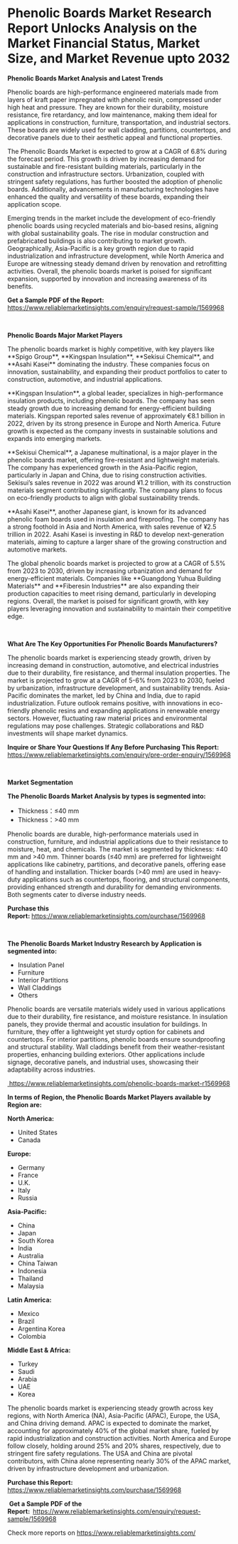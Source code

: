 <p><h1>Phenolic Boards Market Research Report Unlocks Analysis on the Market Financial Status, Market Size, and Market Revenue upto 2032</h1></p><p><strong>Phenolic Boards Market Analysis and Latest Trends</strong></p>
<p><p>Phenolic boards are high-performance engineered materials made from layers of kraft paper impregnated with phenolic resin, compressed under high heat and pressure. They are known for their durability, moisture resistance, fire retardancy, and low maintenance, making them ideal for applications in construction, furniture, transportation, and industrial sectors. These boards are widely used for wall cladding, partitions, countertops, and decorative panels due to their aesthetic appeal and functional properties.</p><p>The Phenolic Boards Market is expected to grow at a CAGR of 6.8% during the forecast period. This growth is driven by increasing demand for sustainable and fire-resistant building materials, particularly in the construction and infrastructure sectors. Urbanization, coupled with stringent safety regulations, has further boosted the adoption of phenolic boards. Additionally, advancements in manufacturing technologies have enhanced the quality and versatility of these boards, expanding their application scope.</p><p>Emerging trends in the market include the development of eco-friendly phenolic boards using recycled materials and bio-based resins, aligning with global sustainability goals. The rise in modular construction and prefabricated buildings is also contributing to market growth. Geographically, Asia-Pacific is a key growth region due to rapid industrialization and infrastructure development, while North America and Europe are witnessing steady demand driven by renovation and retrofitting activities. Overall, the phenolic boards market is poised for significant expansion, supported by innovation and increasing awareness of its benefits.</p></p>
<p><strong>Get a Sample PDF of the Report:&nbsp;</strong> <a href="https://www.reliablemarketinsights.com/enquiry/request-sample/1569968?utm_campaign=2138&utm_medium=2&utm_source=Github&utm_content=ia&utm_term=27012025&utm_id=phenolic-boards">https://www.reliablemarketinsights.com/enquiry/request-sample/1569968</a></p>
<p>&nbsp;</p>
<p><strong>Phenolic Boards Major Market Players</strong></p>
<p><p>The phenolic boards market is highly competitive, with key players like **Spigo Group**, **Kingspan Insulation**, **Sekisui Chemical**, and **Asahi Kasei** dominating the industry. These companies focus on innovation, sustainability, and expanding their product portfolios to cater to construction, automotive, and industrial applications.</p><p>**Kingspan Insulation**, a global leader, specializes in high-performance insulation products, including phenolic boards. The company has seen steady growth due to increasing demand for energy-efficient building materials. Kingspan reported sales revenue of approximately €8.1 billion in 2022, driven by its strong presence in Europe and North America. Future growth is expected as the company invests in sustainable solutions and expands into emerging markets.</p><p>**Sekisui Chemical**, a Japanese multinational, is a major player in the phenolic boards market, offering fire-resistant and lightweight materials. The company has experienced growth in the Asia-Pacific region, particularly in Japan and China, due to rising construction activities. Sekisui’s sales revenue in 2022 was around ¥1.2 trillion, with its construction materials segment contributing significantly. The company plans to focus on eco-friendly products to align with global sustainability trends.</p><p>**Asahi Kasei**, another Japanese giant, is known for its advanced phenolic foam boards used in insulation and fireproofing. The company has a strong foothold in Asia and North America, with sales revenue of ¥2.5 trillion in 2022. Asahi Kasei is investing in R&D to develop next-generation materials, aiming to capture a larger share of the growing construction and automotive markets.</p><p>The global phenolic boards market is projected to grow at a CAGR of 5.5% from 2023 to 2030, driven by increasing urbanization and demand for energy-efficient materials. Companies like **Guangdong Yuhua Building Materials** and **Fiberesin Industries** are also expanding their production capacities to meet rising demand, particularly in developing regions. Overall, the market is poised for significant growth, with key players leveraging innovation and sustainability to maintain their competitive edge.</p></p>
<p>&nbsp;</p>
<p><strong>What Are The Key Opportunities For Phenolic Boards Manufacturers?</strong></p>
<p><p>The phenolic boards market is experiencing steady growth, driven by increasing demand in construction, automotive, and electrical industries due to their durability, fire resistance, and thermal insulation properties. The market is projected to grow at a CAGR of 5-6% from 2023 to 2030, fueled by urbanization, infrastructure development, and sustainability trends. Asia-Pacific dominates the market, led by China and India, due to rapid industrialization. Future outlook remains positive, with innovations in eco-friendly phenolic resins and expanding applications in renewable energy sectors. However, fluctuating raw material prices and environmental regulations may pose challenges. Strategic collaborations and R&D investments will shape market dynamics.</p></p>
<p><strong>Inquire or Share Your Questions If Any Before Purchasing This Report:</strong> <a href="https://www.reliablemarketinsights.com/enquiry/pre-order-enquiry/1569968?utm_campaign=2138&utm_medium=2&utm_source=Github&utm_content=ia&utm_term=27012025&utm_id=phenolic-boards">https://www.reliablemarketinsights.com/enquiry/pre-order-enquiry/1569968</a></p>
<p>&nbsp;</p>
<p><strong>Market Segmentation</strong></p>
<p><strong>The Phenolic Boards Market Analysis by types is segmented into:</strong></p>
<p><ul><li>Thickness：≤40 mm</li><li>Thickness：>40 mm</li></ul></p>
<p><p>Phenolic boards are durable, high-performance materials used in construction, furniture, and industrial applications due to their resistance to moisture, heat, and chemicals. The market is segmented by thickness: ≤40 mm and >40 mm. Thinner boards (≤40 mm) are preferred for lightweight applications like cabinetry, partitions, and decorative panels, offering ease of handling and installation. Thicker boards (>40 mm) are used in heavy-duty applications such as countertops, flooring, and structural components, providing enhanced strength and durability for demanding environments. Both segments cater to diverse industry needs.</p></p>
<p><strong>Purchase this Report:&nbsp;</strong><a href="https://www.reliablemarketinsights.com/purchase/1569968?utm_campaign=2138&utm_medium=2&utm_source=Github&utm_content=ia&utm_term=27012025&utm_id=phenolic-boards">https://www.reliablemarketinsights.com/purchase/1569968</a></p>
<p>&nbsp;</p>
<p><strong>The Phenolic Boards Market Industry Research by Application is segmented into:</strong></p>
<p><ul><li>Insulation Panel</li><li>Furniture</li><li>Interior Partitions</li><li>Wall Claddings</li><li>Others</li></ul></p>
<p><p>Phenolic boards are versatile materials widely used in various applications due to their durability, fire resistance, and moisture resistance. In insulation panels, they provide thermal and acoustic insulation for buildings. In furniture, they offer a lightweight yet sturdy option for cabinets and countertops. For interior partitions, phenolic boards ensure soundproofing and structural stability. Wall claddings benefit from their weather-resistant properties, enhancing building exteriors. Other applications include signage, decorative panels, and industrial uses, showcasing their adaptability across industries.</p></p>
<p><a href="https://www.reliablemarketinsights.com/phenolic-boards-market-r1569968?utm_campaign=2138&utm_medium=2&utm_source=Github&utm_content=ia&utm_term=27012025&utm_id=phenolic-boards">&nbsp;https://www.reliablemarketinsights.com/phenolic-boards-market-r1569968</a></p>
<p><strong>In terms of Region, the Phenolic Boards Market Players available by Region are:</strong></p>
<p>
    <p> <strong> North America: </strong>
        <ul>
            <li>United States</li>
            <li>Canada</li>
        </ul>
        </p> 
    <p> <strong> Europe: </strong>
        <ul>
            <li>Germany</li>
            <li>France</li>
            <li>U.K.</li>
            <li>Italy</li>
            <li>Russia</li>
        </ul>
        </p> 
    <p> <strong> Asia-Pacific: </strong>
        <ul>
            <li>China</li>
            <li>Japan</li>
            <li>South Korea</li>
            <li>India</li>
            <li>Australia</li>
            <li>China Taiwan</li>
            <li>Indonesia</li>
            <li>Thailand</li>
            <li>Malaysia</li>
        </ul>
        </p> 
    <p> <strong> Latin America: </strong>
        <ul>
            <li>Mexico</li>
            <li>Brazil</li>
            <li>Argentina Korea</li>
            <li>Colombia</li>
        </ul>
        </p> 
    <p> <strong> Middle East & Africa: </strong>
        <ul>
            <li>Turkey</li>
            <li>Saudi</li>
            <li>Arabia</li>
            <li>UAE</li>
            <li>Korea</li>
        </ul>
    </p>
    </p>
<p><p>The phenolic boards market is experiencing steady growth across key regions, with North America (NA), Asia-Pacific (APAC), Europe, the USA, and China driving demand. APAC is expected to dominate the market, accounting for approximately 40% of the global market share, fueled by rapid industrialization and construction activities. North America and Europe follow closely, holding around 25% and 20% shares, respectively, due to stringent fire safety regulations. The USA and China are pivotal contributors, with China alone representing nearly 30% of the APAC market, driven by infrastructure development and urbanization.</p></p>
<p><strong>Purchase this Report: </strong><a href="https://www.reliablemarketinsights.com/purchase/1569968?utm_campaign=2138&utm_medium=2&utm_source=Github&utm_content=ia&utm_term=27012025&utm_id=phenolic-boards">https://www.reliablemarketinsights.com/purchase/1569968</a></p>
<p>&nbsp;<strong>Get a Sample PDF of the Report:&nbsp;&nbsp;</strong><a href="https://www.reliablemarketinsights.com/enquiry/request-sample/1569968?utm_campaign=2138&utm_medium=2&utm_source=Github&utm_content=ia&utm_term=27012025&utm_id=phenolic-boards">https://www.reliablemarketinsights.com/enquiry/request-sample/1569968</a></p>
<p><strong></strong></p>
<p>Check more reports on <a href="https://www.reliablemarketinsights.com/?utm_campaign=2138&utm_medium=2&utm_source=Github&utm_content=ia&utm_term=27012025&utm_id=phenolic-boards">https://www.reliablemarketinsights.com/</a></p>